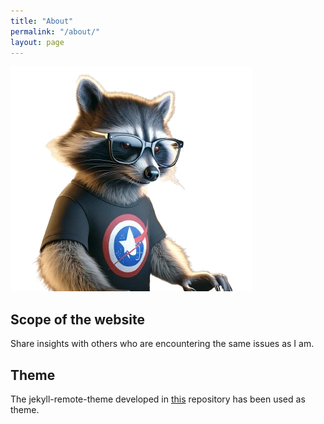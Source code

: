 ```yaml
---
title: "About"
permalink: "/about/"
layout: page
---
```


![raccoon](/assets/logo/logo.png)

## Scope of the website
Share insights with others who are encountering the same issues as I am.

## Theme
The jekyll-remote-theme developed in [this](https://github.com/niklasbuschmann/contrast) repository has been used as theme.